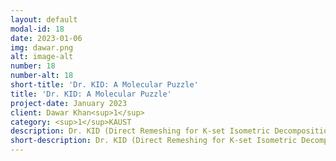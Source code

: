 ```yaml
---
layout: default
modal-id: 18
date: 2023-01-06
img: dawar.png
alt: image-alt
number: 18
number-alt: 18 
short-title: 'Dr. KID: A Molecular Puzzle'
title: 'Dr. KID: A Molecular Puzzle'
project-date: January 2023
client: Dawar Khan<sup>1</sup>
category: <sup>1</sup>KAUST
description: Dr. KID (Direct Remeshing for K-set Isometric Decomposition) is a puzzle-generation for a small set of nanostructures.  It decomposes the surface mesh into K set of identical segments (planar or curved polygons). A heuristic approach is adopted for creating identical female connectors and unique hinges for assembling and disassembling the puzzle segments. Dr. KID not only solves a geometric problem but also provides a real-world product for the scientific community.
short-description: Dr. KID (Direct Remeshing for K-set Isometric Decomposition) is a puzzle-generation for a small set of nanostructures.
---
```

